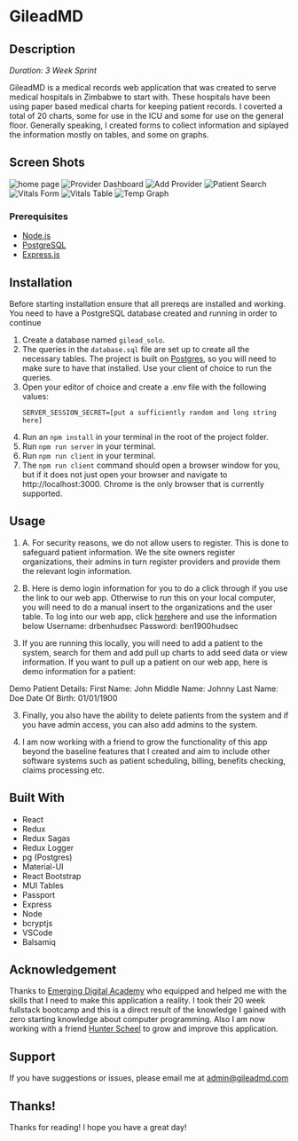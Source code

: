 
# GileadMD

## Description

_Duration: 3 Week Sprint_

GileadMD is a medical records web application that was created to serve medical hospitals in Zimbabwe to start with. These hospitals have been using paper based medical charts for keeping patient records. I coverted a total of 20 charts, some for use in the ICU and some for use on the general floor. Generally speaking, I created forms to collect information and siplayed the information mostly on tables, and some on graphs.

## Screen Shots

![home page](/documentation/images/homepage.jpeg)
![Provider Dashboard](/documentation/images/providerdashboard.jpeg)
![Add Provider](/documentation/images/addprovider.jpeg)
![Patient Search](/documentation/images/patientsearch.jpeg)
![Vitals Form](/documentation/images/vitalsform.jpeg)
![Vitals Table](/documentation/images/vitalstable.jpeg)
![Temp Graph](/documentation/images/tempgraph.jpeg)

### Prerequisites

- [Node.js](https://nodejs.org/en/)
- [PostgreSQL](https://www.postgresql.org/download/)
- [Express.js](https://expressjs.com/)

## Installation

Before starting installation ensure that all prereqs are installed and working. You need to have a PostgreSQL database created and running in order to continue

1. Create a database named `gilead_solo`.
2. The queries in the `database.sql` file are set up to create all the necessary tables. The project is built on [Postgres](https://www.postgresql.org/download/), so you will need to make sure to have that installed. Use your client of choice to run the queries. 
3. Open your editor of choice and create a .env file with the following values:
	```
	SERVER_SESSION_SECRET=[put a sufficiently random and long string here]
	
4. Run an `npm install` in your terminal in the root of the project folder.
5. Run `npm run server` in your terminal.
6. Run `npm run client` in your terminal.
7. The `npm run client` command should open a browser window for you, but if it does not just open your browser and navigate to http://localhost:3000. Chrome is the only browser that is currently supported.

## Usage

1. A. For security reasons, we do not allow users to register. This is done to safeguard patient information. We the site owners register organizations, their admins in turn register providers and provide them the relevant login information.
1. B. Here is demo login information for you to do a click through if you use the link to our web app. Otherwise to run this on your local computer, you will need to do a manual insert to the organizations and the user table. To log into our web app, click [here](http://gileadmd.com/)here and use the information below
    Username: drbenhudsec
    Password: ben1900hudsec

2. If you are running this locally, you will need to add a patient to the system, search for them and add pull up charts to add seed data or view information. If you want to pull up a patient on our web app, here is demo information for a patient:

Demo Patient Details:
First Name: John
Middle Name: Johnny
Last Name: Doe
Date Of Birth: 01/01/1900

3. Finally, you also have the ability to delete patients from the system and if you have admin access, you can also add admins to the system.

4. I am now working with a friend to grow the functionality of this app beyond the baseline features that I created and aim to include other software systems such as patient scheduling, billing, benefits checking, claims processing etc.

## Built With

* React
* Redux
* Redux Sagas
* Redux Logger
* pg (Postgres)
* Material-UI
* React Bootstrap
* MUI Tables
* Passport
* Express
* Node
* bcryptjs
* VSCode
* Balsamiq

## Acknowledgement
Thanks to [Emerging Digital Academy](www.emergingacademy.org) who equipped and helped me with the skills that I need to make this application a reality.  I took their 20 week fullstack bootcamp and this is a direct result of the knowledge I gained with zero starting knowledge about computer programming. Also I am now working with a friend [Hunter Scheel](https://github.com/hunterEdward98) to grow and improve this application.

## Support
If you have suggestions or issues, please email me at [admin@gileadmd.com](admin@gileadmd.com)

## Thanks!

Thanks for reading! I hope you have a great day!
